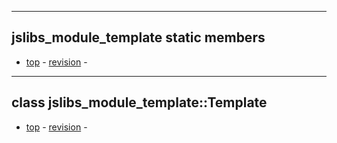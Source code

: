 
---

## jslibs\_module\_template static members ##
- [top](#jslibs_module_template_module.md) -
[revision](http://code.google.com/p/jslibs/source/browse/trunk/./src/jslibs_module_template/static.cpp?r=2555) -


---

## class jslibs\_module\_template::Template ##
- [top](#jslibs_module_template_module.md) -
[revision](http://code.google.com/p/jslibs/source/browse/trunk/./src/jslibs_module_template/template.cpp?r=2555) -
